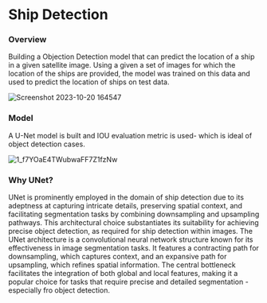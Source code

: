 # Ship Detection 
### Overview
Building a Objection Detection model that can predict the location of a ship in a given satellite image. 
Using a given a set of images for which the location of the ships are provided, the model was trained on this data and used to predict the location of ships on test data. 

![Screenshot 2023-10-20 164547](https://github.com/swethasubu93/Ship-Detection-Project/assets/109064336/fea95634-d3f2-427d-b445-235b43a41d11)

### Model
A U-Net model is built and IOU evaluation metric is used- which is ideal of object detection cases.

![1_f7YOaE4TWubwaFF7Z1fzNw](https://github.com/swethasubu93/Ship-Detection-Project/assets/109064336/8639d39d-7fdb-492f-a61a-ffad87ee47c0)

### Why UNet?
UNet is prominently employed in the domain of ship detection due to its adeptness at capturing intricate details, preserving spatial context, and facilitating segmentation tasks by combining downsampling and upsampling pathways. 
This architectural choice substantiates its suitability for achieving precise object detection, as required for ship detection within images.
The UNet architecture is a convolutional neural network structure known for its effectiveness in image segmentation tasks. It features a contracting path for downsampling, which captures context, and an expansive path for upsampling, which refines spatial information. 
The central bottleneck facilitates the integration of both global and local features, making it a popular choice for tasks that require precise and detailed segmentation - especially fro object detection.
